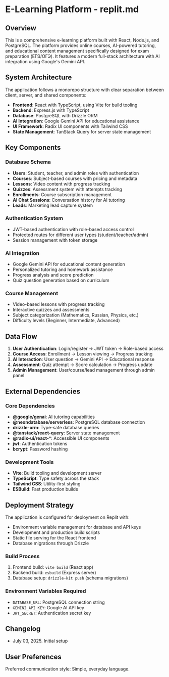 # E-Learning Platform - replit.md

## Overview

This is a comprehensive e-learning platform built with React, Node.js, and PostgreSQL. The platform provides online courses, AI-powered tutoring, and educational content management specifically designed for exam preparation (ЕГЭ/ОГЭ). It features a modern full-stack architecture with AI integration using Google's Gemini API.

## System Architecture

The application follows a monorepo structure with clear separation between client, server, and shared components:

- **Frontend**: React with TypeScript, using Vite for build tooling
- **Backend**: Express.js with TypeScript 
- **Database**: PostgreSQL with Drizzle ORM
- **AI Integration**: Google Gemini API for educational assistance
- **UI Framework**: Radix UI components with Tailwind CSS
- **State Management**: TanStack Query for server state management

## Key Components

### Database Schema
- **Users**: Student, teacher, and admin roles with authentication
- **Courses**: Subject-based courses with pricing and metadata
- **Lessons**: Video content with progress tracking
- **Quizzes**: Assessment system with attempts tracking
- **Enrollments**: Course subscription management
- **AI Chat Sessions**: Conversation history for AI tutoring
- **Leads**: Marketing lead capture system

### Authentication System
- JWT-based authentication with role-based access control
- Protected routes for different user types (student/teacher/admin)
- Session management with token storage

### AI Integration
- Google Gemini API for educational content generation
- Personalized tutoring and homework assistance
- Progress analysis and score prediction
- Quiz question generation based on curriculum

### Course Management
- Video-based lessons with progress tracking
- Interactive quizzes and assessments
- Subject categorization (Mathematics, Russian, Physics, etc.)
- Difficulty levels (Beginner, Intermediate, Advanced)

## Data Flow

1. **User Authentication**: Login/register → JWT token → Role-based access
2. **Course Access**: Enrollment → Lesson viewing → Progress tracking
3. **AI Interaction**: User question → Gemini API → Educational response
4. **Assessment**: Quiz attempt → Score calculation → Progress update
5. **Admin Management**: User/course/lead management through admin panel

## External Dependencies

### Core Dependencies
- **@google/genai**: AI tutoring capabilities
- **@neondatabase/serverless**: PostgreSQL database connection
- **drizzle-orm**: Type-safe database queries
- **@tanstack/react-query**: Server state management
- **@radix-ui/react-***: Accessible UI components
- **jwt**: Authentication tokens
- **bcrypt**: Password hashing

### Development Tools
- **Vite**: Build tooling and development server
- **TypeScript**: Type safety across the stack
- **Tailwind CSS**: Utility-first styling
- **ESBuild**: Fast production builds

## Deployment Strategy

The application is configured for deployment on Replit with:
- Environment variable management for database and API keys
- Development and production build scripts
- Static file serving for the React frontend
- Database migrations through Drizzle

### Build Process
1. Frontend build: `vite build` (React app)
2. Backend build: `esbuild` (Express server)
3. Database setup: `drizzle-kit push` (schema migrations)

### Environment Variables Required
- `DATABASE_URL`: PostgreSQL connection string
- `GEMINI_API_KEY`: Google AI API key
- `JWT_SECRET`: Authentication secret key

## Changelog
- July 03, 2025. Initial setup

## User Preferences

Preferred communication style: Simple, everyday language.